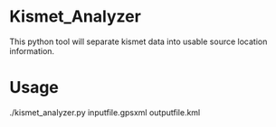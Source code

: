 # Kismet_Analyzer
This python tool will separate kismet data into usable source location information.
# Usage
./kismet_analyzer.py inputfile.gpsxml outputfile.kml
